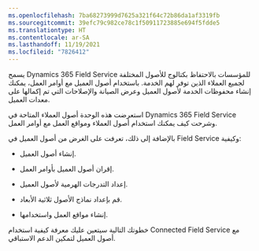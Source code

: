 ```yaml
---
ms.openlocfilehash: 7ba68273999d7625a321f64c72b86da1af3319fb
ms.sourcegitcommit: 39efc79c982ce78c1f50911723885e694f5fdde5
ms.translationtype: HT
ms.contentlocale: ar-SA
ms.lasthandoff: 11/19/2021
ms.locfileid: "7826412"
---
```

يسمح Dynamics 365 Field Service للمؤسسات بالاحتفاظ بكتالوج للأصول المختلفة لجميع العملاء الذين توفر لهم الخدمة. باستخدام أصول العميل مع أوامر العمل، يمكنك إنشاء محفوظات الخدمة لأصول العميل وعرض الصيانة والإصلاحات التي تم إكمالها على معدات العميل.

استعرضت هذه الوحدة أصول العملاء المتاحة في Dynamics 365 Field Service وشرحت كيف يمكنك استخدام أصول العملاء ومواقع العمل مع أوامر العمل.

بالإضافة إلى ذلك، تعرفت على الغرض من أصول العميل في Field Service وكيفية:

- إنشاء أصول العميل.

- إقران أصول العميل بأوامر العمل.

- إعداد التدرجات الهرمية لأصول العميل.

- قم بإعداد نماذج الأصول ثلاثية الأبعاد.

- إنشاء مواقع العمل واستخدامها.

خطوتك التالية سيتعين عليك معرفة كيفية استخدام Connected Field Service مع أصول العميل لتمكين الدعم الاستباقي.
